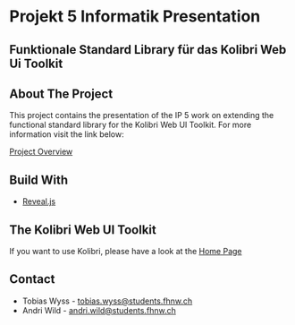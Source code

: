 # Projekt 5 Informatik Presentation
## Funktionale Standard Library für das Kolibri Web Ui Toolkit

## About The Project 
This project contains the presentation of the IP 5 work on extending the functional standard library for the Kolibri Web UI Toolkit. 
For more information visit the link below:

[Project Overview](https://wildwyss.github.io/ip5-overview/)

## Build With
- [Reveal.js](https://revealjs.com/)

## The Kolibri Web UI Toolkit
If you want to use Kolibri, please have a look at the [Home Page](https://webengineering-fhnw.github.io/Kolibri/index.html)

## Contact
- Tobias Wyss - tobias.wyss@students.fhnw.ch
- Andri Wild  - andri.wild@students.fhnw.ch
